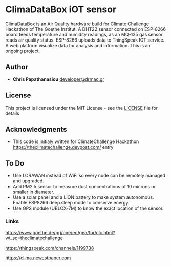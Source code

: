 # ClimaDataBox iOT sensor
ClimaDataBox is an Air Quality hardware build for Climate Challenge Hackathon of The Goethe Institut.
A DHT22 sensor connected on ESP-8266 board feeds temperature and humidity readings, as an MQ-135 gas sensor reads air quality status.
ESP-8266 uploads data to ThingSpeak IOT service. A web platform visualize data for analysis and information. This is an ongoing project.

## Author
* **Chris Papathanasiou** <developer@drmac.gr>


## License

This project is licensed under the MIT License - see the [LICENSE](LICENSE) file for details


## Acknowledgments

* This code is initialy written for ClimateChallenge Hackathon https://theclimatechallenge.devpost.com/ entry


## To Do

- Use LORAWAN instead of WiFi so every node can be remotely managed and upgraded.
- Add PM2.5 sensor to measure dust concentrations of 10 microns or smaller in diameter.
- Use a solar panel and a LiON battery to make system autonomous. Enable ESP8266 deep sleep mode to conserve energy.
- Use GPS module (UBLOX-7M) to know the exact location of the sensor.

### Links
https://www.goethe.de/prj/one/en/gea/for/clc.html?wt_sc=theclimatechallenge

https://thingspeak.com/channels/1199738

https://clima.newestpaper.com
